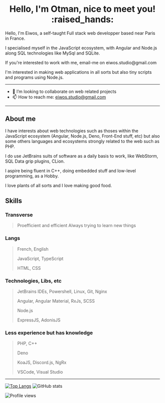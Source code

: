 
<h1 align="center">Hello, I'm Otman, nice to meet you! :raised_hands:</h1>
<p>Hello, I'm Eiwos, a self-taught Full stack web developper based near Paris in France.</p>

<p>I specialised myself in the JavaScript ecosystem, with Angular and Node.js along SQL technologies like MySql and SQLite.</p>

<p>If you're interested to work with me, email-me on eiwos.studio@gmail.com</p>
<p>I'm interested in making web applications in all sorts but also tiny scripts and programs using Node.js. </p>

<hr>

- 👯 I’m looking to collaborate on web related projects 
- 📫 How to reach me: eiwos.studio@gmail.com 

<hr>

## About me
<p>I have interests about web technologies such as thoses within the JavaScript ecosystem (Angular, Node.js, Deno, Front-End stuff, etc) but also some others languages and ecosystems strongly related to the web such as PHP.</p>

<p>I do use JetBrains suits of software as a daily basis to work, like WebStorm, SQL Data grip plugins, CLion.</p>

<p>I aspire being fluent in C++, doing embedded stuff and low-level programming, as a Hobby.</p>

<p>I love plants of all sorts and I love making good food.</p>


## Skills
### Transverse
> Proefficient and efficient
> Always trying to learn new things
> 

### Langs
> French, English
> 
> JavaScript, TypeScript 
> 
> HTML, CSS

### Technologies, Libs, etc
> JetBrains IDEs, Powershell, Linux, Git, Nginx
> 
> Angular, Angular Material, RxJs, SCSS
> 
> Node.js
> 
> ExpressJS, AdonisJS


### Less experience but has knowledge

> PHP, C++
> 
> Deno
> 
> KoaJS, Discord.js, NgRx
>
> VSCode, Visual Studio

<hr>

[![Top Langs](https://github-readme-stats.vercel.app/api/top-langs/?username=eiwosstdma)](https://github.com/anuraghazra/github-readme-stats)
![GitHub stats](https://github-readme-stats.vercel.app/api?username=eiwosstdma&show_icons=true&count_private=true)

![Profile views](https://gpvc.arturio.dev/eiwosstdma)  
